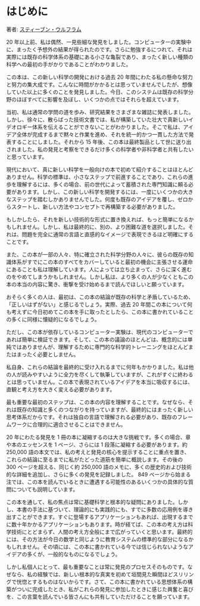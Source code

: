 # はじめに

著者: [スティーブン・ウルフラム](annotation:stephen-wolfram)

20 年以上前、私は偶然、一見些細な発見をしました。コンピューターの実験中に、まったく予想外の結果が得られたのです。さらに勉強するにつれて、それは実際には既存の科学体系の基礎にある小さな亀裂であり、まったく新しい種類の科学への最初の手がかりであることがわかりました。

この本は、この新しい科学の開発における過去 20 年間にわたる私の懸命な努力と努力の集大成です。こんなに時間がかかるとは思っていませんでしたが、想像していた以上に多くのことを発見しました。今日、このシステムは既存の科学分野のほぼすべてに影響を及ぼし、いくつかの点ではそれらを超えています。

当初、私は通常の学問の道を歩み、研究結果をさまざまな雑誌に発表しました。しかし、徐々に、散らばった技術文書では、私が構築していた壮大で真新しいイデオロギー体系を伝えることができないことがわかりました。そこで私は、アイデア全体が完成するまで黙々と作業を進め、それを統一的かつ一貫した方法で発表することにしました。それから 15 年後、この本は最終製品として世に送り出されました。私の発見と考察をできるだけ多くの科学者や非科学者と共有したいと思っています。

現代において、真に新しい科学を一般向けの本で初めて紹介することはほとんどありません。科学の標準は、小さなステップで前進することであり、これらの進歩を理解するには、多くの場合、前の世代によって蓄積された専門知識に頼る必要があります。しかし、この新しい科学を開発するには、一度にいくつかの大きなステップを踏むしかありませんでした。何度も既存のアイデアを覆し、ゼロからスタートし、新しい方法やコンセプトで再構築する必要がありました。

もしかしたら、それを新しい技術的な形式に置き換えれば、もっと簡単になるかもしれません。しかし、私は最終的に、別の、より困難な道を選択しました。それは、問題を完全に通常の言語と直感的なイメージで表現できるほど明確にすることです。

また、この本が一部の人々、特に確立された科学分野の人々に、彼らの既存の知識体系がすでにこの本のすべてをカバーしていると最初の機会に主張させる運命にあることも私は理解しています。人によっては立ち止まって、さらに深く進むのをやめてしまうかもしれません。しかし私は、より多くの人が少なくともこの本の本当の内容に驚き、衝撃を受け始めるまで読んでほしいと願っています。

おそらく多くの人は、最初は、この本の結論が既存の科学と矛盾しているため、「正しいはずがない」と感じるでしょう。実際、過去 20 年間この本について何も考えずに今日初めてこの本を手に取ったとしたら、この本に書かれていることの多くに同様に懐疑的になるでしょう。

ただし、この本が依存しているコンピューター実験は、現代のコンピューターであれば簡単に検証できます。そして、この本の議論のほとんどは、概念的には単純ではありませんが、理解するために専門的な科学的トレーニングをほとんどまたはまったく必要としません。

私自身、これらの結論を最終的に受け入れるまでに何年もかかりました。私は他の人が読みやすいように全力を尽くして執筆していますが、これがすぐに終わるとは思っていません。この本で表現されているアイデアを本当に吸収するには、直観と考え方を大きく変える必要があります。

最も重要な最初のステップは、この本の内容を理解することです。なぜなら、それは既存の知識と多くのつながりを持っていますが、最終的にはまったく新しい思考体系だからです。それは独自の言語で理解される必要があり、既存のフレームワークに合理的に適合させることはできません。

20 年にわたる発見を 1 冊の本に凝縮するのは大きな挑戦です。多くの場合、章や本のエッセンスを 1 ページ、さらには 1 段落に凝縮する必要があります。約 250,000 語の本文では、私の考えと発見の核心を提示することに重点を置き、これらの結論に至るまでに私がたどった道筋を簡単に概説します。その後の 300 ページを超える、同じく約 250,000 語のメモに、多くの歴史的および技術的な詳細を追加し、さらに多くの発見を記録しました。 849 ページから始まる注では、この本を読んでいるときに遭遇する可能性のあるいくつかの具体的な質問についても説明しています。

この本を通して、私の焦点は常に基礎科学と根本的な疑問にありました。しかし、本書の手法に基づいて、理論的にも実践的にも、すでに多数の応用例を導き出すことができます。すぐに登場するアプリケーションもあれば、出現するまでに数十年かかるアプリケーションもあります。時が経てば、この本の考え方は科学技術にとどまらず、人間の考え方全般にまで広がっていくと思います。最終的には、その方法が今日の数学と同じように教育システムの標準的な部分になるかもしれません。その頃には、この本に書かれている今では信じられないようなアイデアの多くが、一般的なものになるでしょう。

しかし私個人にとって、最も重要なことは常に発見のプロセスそのものです。なぜなら、私の経験では、新しい根本的な真実を初めて垣間見た瞬間ほどスリリングで恍惚とするものはないからです。さて、この本に書かれている思想体系の構築がついに完成したとき、私がこれらの発見に参加したときに感じた興奮と喜びを、この言葉を読んでいる皆さんにも共有していただけることを願っています。